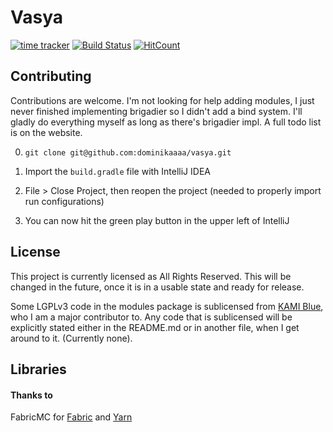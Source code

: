 # Vasya

[![time tracker](https://wakatime.com/badge/github/dominikaaaa/vasya.svg)](https://wakatime.com/badge/github/dominikaaaa/vasya)
[![Build Status](https://camo.githubusercontent.com/955d42f97998aa9265343784041a0a01bcc94c75/68747470733a2f2f7472617669732d63692e636f6d2f646f6d696e696b616161612f76617379612e7376673f746f6b656e3d316335667379796a3838505051745a4c53707264266272616e63683d6d6173746572)](https://travis-ci.com/dominikaaaa/vasya)
[![HitCount](http://hits.dwyl.com/dominikaaaa/vasya.svg)](http://hits.dwyl.com/dominikaaaa/vasya)

## Contributing

Contributions are welcome. I'm not looking for help adding modules, I just never finished implementing brigadier so I didn't add a bind system. I'll gladly do everything myself as long as there's brigadier impl. A full todo list is on the website.

0. `git clone git@github.com:dominikaaaa/vasya.git`

1. Import the `build.gradle` file with IntelliJ IDEA

2. File > Close Project, then reopen the project (needed to properly import run configurations)

3. You can now hit the green play button in the upper left of IntelliJ

## License

This project is currently licensed as All Rights Reserved. This will be changed in the future, once it is in a usable state and ready for release. 

Some LGPLv3 code in the modules package is sublicensed from [KAMI Blue](https://github.com/kami-blue/client/), who I am a major contributor to. 
Any code that is sublicensed will be explicitly stated either in the README.md or in another file, when I get around to it. (Currently none).

## Libraries

#### Thanks to

FabricMC for [Fabric](https://github.com/FabricMC/fabric) and [Yarn](https://github.com/FabricMC/yarn)
